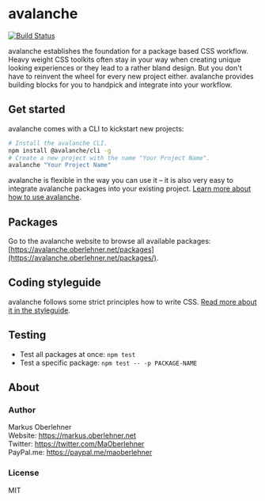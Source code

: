 # avalanche
[![Build Status](https://travis-ci.org/avalanchesass/avalanche.svg?branch=master)](https://travis-ci.org/avalanchesass/avalanche)

avalanche establishes the foundation for a package based CSS workflow. Heavy weight CSS toolkits often stay in your way when creating unique looking experiences or they lead to a rather bland design. But you don't have to reinvent the wheel for every new project either. avalanche provides building blocks for you to handpick and integrate into your workflow.

## Get started
avalanche comes with a CLI to kickstart new projects:

```bash
# Install the avalanche CLI.
npm install @avalanche/cli -g
# Create a new project with the name "Your Project Name".
avalanche "Your Project Name"
```

avalanche is flexible in the way you can use it – it is also very easy to integrate avalanche packages into your existing project. [Learn more about how to use avalanche](https://avalanche.oberlehner.net/get-started/).

## Packages
Go to the avalanche website to browse all available packages: [https://avalanche.oberlehner.net/packages](https://avalanche.oberlehner.net/packages/).

## Coding styleguide
avalanche follows some strict principles how to write CSS. [Read more about it in the styleguide](https://github.com/avalanchesass/avalanche/blob/master/STYLEGUIDE.md).

## Testing
- Test all packages at once: `npm test`
- Test a specific package: `npm test -- -p PACKAGE-NAME`

## About
### Author
Markus Oberlehner  
Website: https://markus.oberlehner.net  
Twitter: https://twitter.com/MaOberlehner  
PayPal.me: https://paypal.me/maoberlehner

### License
MIT

